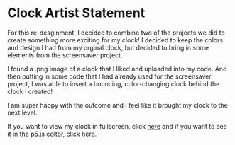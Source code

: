 # Clock Artist Statement 

For this re-desginment, I decided to combine two of the projects we did to create something more exciting for my clock! I decided to keep the colors and design I had from my orginal clock, but decided to bring in some elements from the screensaver project.

I found a .png image of a clock that I liked and uploaded into my code. And then putting in some code that I had already used for the screensaver project, I was able to insert a bouncing, color-changing clock behind the clock I created! 

I am super happy with the outcome and I feel like it brought my clock to the next level. 

If you want to view my clock in fullscreen, click [here](https://editor.p5js.org/sprice3/full/1hJa4bMaH) and if you want to see it in the p5.js editor, click [here](https://editor.p5js.org/sprice3/sketches/1hJa4bMaH). 
